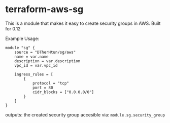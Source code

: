 # terraform-aws-sg
This is a module that makes it easy to create security groups in AWS. Built for 0.12

Example Usage:
```
module "sg" {
    source = "DTherHtun/sg/aws"
    name = var.name
    description = var.description
    vpc_id = var.vpc_id

    ingress_rules = [
        {
            protocol = "tcp"
            port = 80
            cidr_blocks = ["0.0.0.0/0"]
        }
    ]    
}

```
outputs:
the created security group accesible via: `module.sg.security_group`

